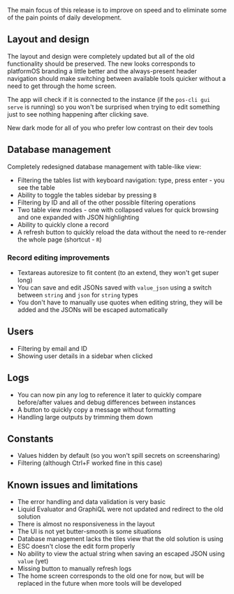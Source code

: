 The main focus of this release is to improve on speed and to eliminate some of the pain points of daily development.

## Layout and design

The layout and design were completely updated but all of the old functionality should be preserved. The new looks corresponds to platformOS branding a little better and the always-present header navigation should make switching between available tools quicker without a need to get through the home screen.

The app will check if it is connected to the instance (if the `pos-cli gui serve` is running) so you won't be surprised when trying to edit something just to see nothing happening after clicking save.

New dark mode for all of you who prefer low contrast on their dev tools


## Database management

Completely redesigned database management with table-like view:
- Filtering the tables list with keyboard navigation: type, press enter - you see the table
- Ability to toggle the tables sidebar by pressing `B`
- Filtering by ID and all of the other possible filtering operations
- Two table view modes - one with collapsed values for quick browsing and one expanded with JSON highlighting
- Ability to quickly clone a record
- A refresh button to quickly reload the data without the need to re-render the whole page (shortcut - `R`)

### Record editing improvements

- Textareas autoresize to fit content (to an extend, they won't get super long)
- You can save and edit JSONs saved with `value_json` using a switch between `string` and `json` for `string` types
- You don't have to manually use quotes when editing string, they will be added and the JSONs will be escaped automatically


## Users

- Filtering by email and ID
- Showing user details in a sidebar when clicked


## Logs

- You can now pin any log to reference it later to quickly compare before/after values and debug differences between instances
- A button to quickly copy a message without formatting
- Handling large outputs by trimming them down


## Constants

- Values hidden by default (so you won't spill secrets on screensharing)
- Filtering (although Ctrl+F worked fine in this case)



## Known issues and limitations

- The error handling and data validation is very basic
- Liquid Evaluator and GraphiQL were not updated and redirect to the old solution
- There is almost no responsiveness in the layout
- The UI is not yet butter-smooth is some situations
- Database management lacks the tiles view that the old solution is using
- ESC doesn't close the edit form properly
- No ability to view the actual string when saving an escaped JSON using `value` (yet)
- Missing button to manually refresh logs
- The home screen corresponds to the old one for now, but will be replaced in the future when more tools will be developed
